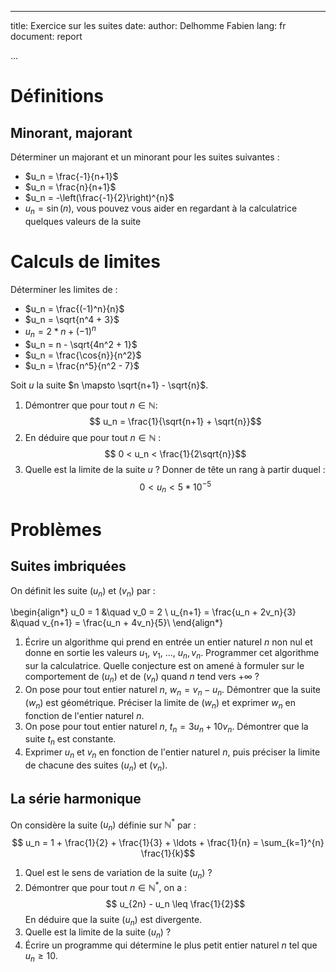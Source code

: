 
---
title: Exercice sur les suites
date:
author: Delhomme Fabien
lang: fr
document: report

...


# Définitions

## Minorant, majorant

Déterminer un majorant et un minorant pour les suites suivantes :

  - $u_n = \frac{-1}{n+1}$
  - $u_n = \frac{n}{n+1}$
  - $u_n = -\left(\frac{-1}{2}\right)^{n}$
  - $u_n = \sin{(n)}$, vous pouvez vous aider en regardant à la calculatrice
      quelques valeurs de la suite 
 
# Calculs de limites

Déterminer les limites de :

  - $u_n = \frac{(-1)^n}{n}$ 
  - $u_n = \sqrt{n^4 + 3}$
  - $u_n = 2*n + (-1)^n$ 
  - $u_n = n - \sqrt{4n^2 + 1}$
  - $u_n = \frac{\cos{n}}{n^2}$ 
  - $u_n = \frac{n^5}{n^2 - 7}$ 


Soit $u$ la suite $n \mapsto \sqrt{n+1} - \sqrt{n}$.

  1. Démontrer que pour tout $n \in \mathbb{N}$:
      $$ u_n = \frac{1}{\sqrt{n+1} + \sqrt{n}}$$
  2. En déduire que pour tout $n \in \mathbb{N}$ :
      $$ 0 < u_n < \frac{1}{2\sqrt{n}}$$
  3. Quelle est la limite de la suite $u$ ? Donner de tête un rang à partir
     duquel :
     $$ 0 < u_n < 5*10^{-5}$$

# Problèmes

## Suites imbriquées

On définit les suite $(u_n)$ et $(v_n)$ par :

\begin{align*}
  u_0 = 1 &\quad v_0 = 2 \\
  u_{n+1} = \frac{u_n + 2v_n}{3} &\quad v_{n+1} = \frac{u_n + 4v_n}{5}\\
\end{align*}

  1. Écrire un algorithme qui prend en entrée un entier naturel $n$ non nul et
     donne en sortie les valeurs $u_1$, $v_1$, ..., $u_n, v_n$.  Programmer cet
     algorithme sur la calculatrice. Quelle conjecture est on amené à formuler sur
     le comportement de $(u_n)$ et de $(v_n)$ quand $n$ tend vers $+\infty$ ?
  2. On pose pour tout entier naturel $n$, $w_n = v_n - u_n$. Démontrer que la
     suite $(w_n)$ est géométrique. Préciser la limite de $(w_n)$ et exprimer
     $w_n$ en fonction de l'entier naturel $n$.
  3. On pose pour tout entier naturel $n$, $t_n = 3u_n + 10 v_n$. Démontrer que
     la suite $t_n$ est constante.
  4. Exprimer $u_n$ et $v_n$ en fonction de l'entier naturel $n$, puis préciser
     la limite de chacune des suites $(u_n)$ et $(v_n)$.




## La série harmonique

On considère la suite $(u_n)$ définie sur $\mathbb{N}^*$ par :
    $$ u_n = 1 + \frac{1}{2} + \frac{1}{3} + \ldots + \frac{1}{n} =
    \sum_{k=1}^{n} \frac{1}{k}$$

  1. Quel est le sens de variation de la suite $(u_n)$ ?
  2. Démontrer que pour tout $n \in \mathbb{N}^*$, on a :
	$$ u_{2n} - u_n \leq \frac{1}{2}$$
  En déduire que la suite $(u_n)$ est divergente. 
  3. Quelle est la limite de la suite $(u_n)$ ?
  4. Écrire un programme qui détermine le plus petit entier naturel $n$ tel que
     $u_n \geq 10$.

